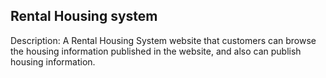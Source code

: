 
## Rental Housing system

Description: A Rental Housing System website that customers can browse the housing information
published in the website, and also can publish housing information.
